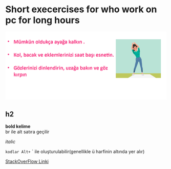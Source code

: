 # Short execercises for who work on pc for long hours
![banner resmi](https://github.com/MucahitHamarat/Quiz/blob/master/images/exercise.png)
## h2

**bold kelime**
<br> br ile alt satıra geçilir </br>
</hr>

*italic*

`kodlar Alt+` ` ile oluşturulabilir(genellikle ü harfinin altında yer alır)

[StackOverFlow Linki](https://stackoverflow.com/)
</br>


